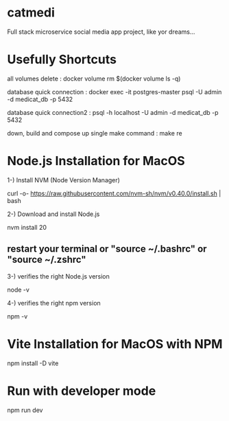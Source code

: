# catmedi

Full stack microservice social media app project, like yor dreams...

# Usefully Shortcuts

all volumes delete : docker volume rm $(docker volume ls -q)

database quick connection : docker exec -it postgres-master psql -U admin -d medicat_db -p 5432

database quick connection2 : psql -h localhost -U admin -d medicat_db -p 5432

down, build and compose up single make command : make re 


# Node.js Installation for MacOS

1-) Install NVM (Node Version Manager)

curl -o- https://raw.githubusercontent.com/nvm-sh/nvm/v0.40.0/install.sh | bash

2-) Download and install Node.js

nvm install 20

## restart your terminal or "source ~/.bashrc" or "source ~/.zshrc"

3-) verifies the right Node.js version

node -v

4-) verifies the right npm version

npm -v

# Vite Installation for MacOS with NPM

npm install -D vite

# Run with developer mode

npm run dev